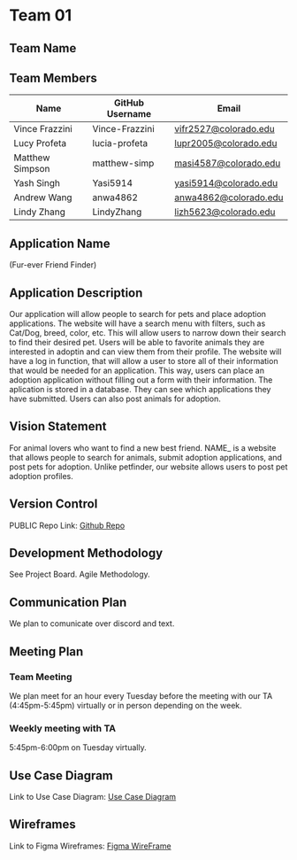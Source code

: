 # Team 01

## Team Name  

## Team Members
| Name | GitHub Username | Email |
| --- | --- | --- |
Vince Frazzini | Vince-Frazzini | vifr2527@colorado.edu  |
Lucy Profeta | lucia-profeta | lupr2005@colorado.edu  |
Matthew Simpson | matthew-simp | masi4587@colorado.edu  |
Yash Singh | Yasi5914 | yasi5914@colorado.edu  |
Andrew Wang | anwa4862 | anwa4862@colorado.edu  |
Lindy Zhang | LindyZhang | lizh5623@colorado.edu  |

## Application Name  
(Fur-ever Friend Finder)

## Application Description  
 Our application will allow people to search for pets and place adoption applications. The website will have a search menu with filters, such as Cat/Dog, breed, color, etc. This will allow users to narrow down their search to find their desired pet. Users will be able to favorite animals they are interested in adoptin and can view them from their profile. The website will have a log in function, that will allow a user to store all of their information that would be needed for an application. This way, users can place an adoption application without filling out a form with their information. The aplication is stored in a database. They can see which applications they have submitted. Users can also post animals for adoption.  

## Vision Statement  
For animal lovers who want to find a new best friend. NAME_ is a website that allows people to search for animals, submit adoption applications, and post pets for adoption. Unlike petfinder, our website allows users to post pet adoption profiles.  

## Version Control  
PUBLIC Repo Link:  [Github Repo](https://github.com/Yasi5914/Final_project_3308_team_1)

## Development Methodology  
See Project Board. Agile Methodology.

## Communication Plan  
We plan to comunicate over discord and text.  

## Meeting Plan  
### Team Meeting  
We plan meet for an hour every Tuesday before the meeting with our TA (4:45pm-5:45pm) virtually or in person depending on the week. 

### Weekly meeting with TA  
5:45pm-6:00pm on Tuesday virtually.  

## Use Case Diagram  
Link to Use Case Diagram: [Use Case Diagram](https://lucid.app/lucidchart/27ed698d-9a18-4e6a-8cb1-cd2ad1836d60/edit?page=0_0&invitationId=inv_65993088-bd12-45c4-986e-26d9f9c52fd8#)  

## Wireframes  
Link to Figma Wireframes: [Figma WireFrame](https://www.figma.com/file/ipDZK7vtjWuAJnoHbtUEAD/CSCI-3308-Final-Project-Wireframe?type=design&node-id=0-1&mode=design&t=f7B9hL8IEtgZUWxA-0)  
